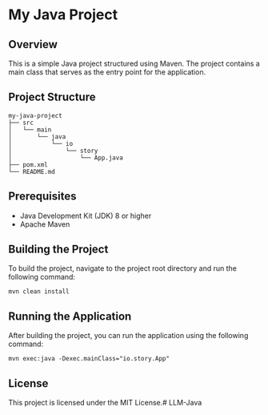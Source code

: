 # My Java Project

## Overview
This is a simple Java project structured using Maven. The project contains a main class that serves as the entry point for the application.

## Project Structure
```
my-java-project
├── src
│   └── main
│       └── java
│           └── io
│               └── story
│                   └── App.java
├── pom.xml
└── README.md
```

## Prerequisites
- Java Development Kit (JDK) 8 or higher
- Apache Maven

## Building the Project
To build the project, navigate to the project root directory and run the following command:

```
mvn clean install
```

## Running the Application
After building the project, you can run the application using the following command:

```
mvn exec:java -Dexec.mainClass="io.story.App"
```

## License
This project is licensed under the MIT License.# LLM-Java
